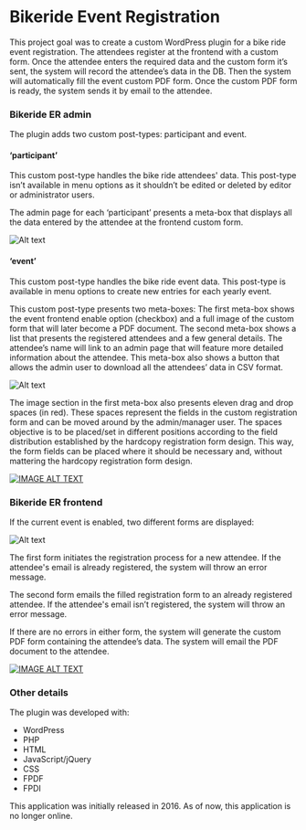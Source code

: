 # Bikeride Event Registration

This project goal was to create a custom WordPress plugin for a bike ride event registration. The attendees register at the frontend with a custom form. Once the attendee enters the required data and the custom form it’s sent, the system will record the attendee’s data in the DB. Then the system will automatically fill the event custom PDF form. Once the custom PDF form is ready, the system sends it by email to the attendee.


### Bikeride ER admin

The plugin adds two custom post-types: participant and event.

#### ‘participant’

This custom post-type handles the bike ride attendees' data. This post-type isn’t available in menu options as it shouldn’t be edited or deleted by editor or administrator users.

The admin page for each ‘participant’ presents a meta-box that displays all the data entered by the attendee at the frontend custom form.

![Alt text](https://vl-portfolio-images.s3.us-west-2.amazonaws.com/admin-attendee-data.jpg)

#### ‘event’

This custom post-type handles the bike ride event data. This post-type is available in menu options to create new entries for each yearly event.

This custom post-type presents two meta-boxes:
The first meta-box shows the event frontend enable option (checkbox) and a full image of the custom form that will later become a PDF document.
The second meta-box shows a list that presents the registered attendees and a few general details. The attendee’s name will link to an admin page that will feature more detailed information about the attendee. This meta-box also shows a button that allows the admin user to download all the attendees’ data in CSV format.

![Alt text](https://vl-portfolio-images.s3.us-west-2.amazonaws.com/admin-event-data.jpg)

The image section in the first meta-box also presents eleven drag and drop spaces (in red). These spaces represent the fields in the custom registration form and can be moved around by the admin/manager user. The spaces objective is to be placed/set in different positions according to the field distribution established by the hardcopy registration form design. This way, the form fields can be placed where it should be necessary and, without mattering the hardcopy registration form design.

[![IMAGE ALT TEXT](https://vl-portfolio-images.s3.us-west-2.amazonaws.com/rdv-event-creation.jpg)](http://www.youtube.com/watch?v=rnr7bD40A3A "Bike Ride event registration plugin - admin sample view")


### Bikeride ER frontend

If the current event is enabled, two different forms are displayed:

![Alt text](https://vl-portfolio-images.s3.us-west-2.amazonaws.com/frontend-forms.jpg)

The first form initiates the registration process for a new attendee. If the attendee's email is already registered, the system will throw an error message.

The second form emails the filled registration form to an already registered attendee. If the attendee's email isn’t registered, the system will throw an error message.

If there are no errors in either form, the system will generate the custom PDF form containing the attendee’s data. The system will email the PDF document to the attendee.

[![IMAGE ALT TEXT](https://vl-portfolio-images.s3.us-west-2.amazonaws.com/RDV-frontend.jpg)](http://www.youtube.com/watch?v=NAb_7mzuId4 "Bike Ride event registration plugin - frontend sample view")


### Other details

The plugin was developed with:
<ul>
<li>WordPress</li>
<li>PHP</li>
<li>HTML</li>
<li>JavaScript/jQuery</li>
<li>CSS</li>
<li>FPDF</li>
<li>FPDI</li>
</ul>

This application was initially released in 2016. As of now, this application is no longer online.
